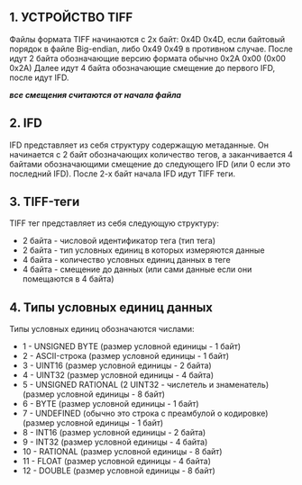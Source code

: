 ## 1. УСТРОЙСТВО TIFF

Файлы формата TIFF начинаются с 2х байт:
0x4D 0x4D, если байтовый порядок в файле Big-endian, либо 0x49 0x49 в противном случае.
После идут 2 байта обозначающие версию формата обычно 0x2A 0x00 (0x00 0x2A)
Далее идут 4 байта обозначающие смещение до первого IFD, после идут IFD.

***все смещения считаются от начала файла***

## 2. IFD

IFD представляет из себя структуру содержащую метаданные. Он начинается с 2 байт обозначающих количество тегов, а заканчивается 4 байтами обозначающими смещение до следующего IFD (или 0 если это последний IFD).
После 2-х байт начала IFD идут TIFF теги.

## 3. TIFF-теги

TIFF тег представляет из себя следующую структуру:
- 2 байта - числовой идентификатор тега (тип тега)
- 2 байта - тип условных единиц в которых измеряются данные
- 4 байта - количество условных единиц данных в теге
- 4 байта - смещение до данных (или сами данные если они помещаются в 4 байта)

## 4. Типы условных единиц данных

Типы условных единиц обозначаются числами:
- 1 - UNSIGNED BYTE (размер условной единицы - 1 байт)
- 2 - ASCII-строка (размер условной единицы - 1 байт)
- 3 - UINT16 (размер условной единицы - 2 байта)
- 4 - UINT32 (размер условной единицы - 4 байта)
- 5 - UNSIGNED RATIONAL (2 UINT32 - числетель и знаменатель) (размер условной единицы - 8 байт)
- 6 - BYTE (размер условной единицы - 1 байт)
- 7 - UNDEFINED (обычно это строка с преамбулой о кодировке) (размер условной единицы - 1 байт)
- 8 - INT16 (размер условной единицы - 2 байта)
- 9 - INT32 (размер условной единицы - 4 байта)
- 10 - RATIONAL (размер условной единицы - 8 байт)
- 11 - FLOAT (размер условной единицы - 4 байта)
- 12 - DOUBLE (размер условной единицы - 8 байт)